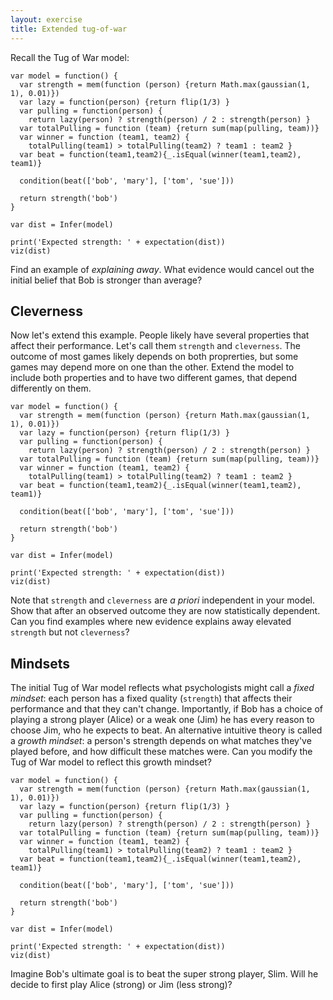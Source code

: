 ```yaml
---
layout: exercise
title: Extended tug-of-war
---
```



Recall the Tug of War model:

~~~~
var model = function() {
  var strength = mem(function (person) {return Math.max(gaussian(1, 1), 0.01)})
  var lazy = function(person) {return flip(1/3) }
  var pulling = function(person) {
    return lazy(person) ? strength(person) / 2 : strength(person) }
  var totalPulling = function (team) {return sum(map(pulling, team))}
  var winner = function (team1, team2) {
    totalPulling(team1) > totalPulling(team2) ? team1 : team2 }
  var beat = function(team1,team2){_.isEqual(winner(team1,team2), team1)}

  condition(beat(['bob', 'mary'], ['tom', 'sue']))

  return strength('bob')
}

var dist = Infer(model)

print('Expected strength: ' + expectation(dist))
viz(dist)
~~~~

Find an example of *explaining away*. What evidence would cancel out the initial belief that Bob is stronger than average?

## Cleverness

Now let's extend this example. People likely have several properties that affect their performance. Let's call them `strength` and `cleverness`. The outcome of most games likely depends on both proprerties, but some games may depend more on one than the other. Extend the model to include both properties and to have two different games, that depend differently on them.

~~~~
var model = function() {
  var strength = mem(function (person) {return Math.max(gaussian(1, 1), 0.01)})
  var lazy = function(person) {return flip(1/3) }
  var pulling = function(person) {
    return lazy(person) ? strength(person) / 2 : strength(person) }
  var totalPulling = function (team) {return sum(map(pulling, team))}
  var winner = function (team1, team2) {
    totalPulling(team1) > totalPulling(team2) ? team1 : team2 }
  var beat = function(team1,team2){_.isEqual(winner(team1,team2), team1)}

  condition(beat(['bob', 'mary'], ['tom', 'sue']))

  return strength('bob')
}

var dist = Infer(model)

print('Expected strength: ' + expectation(dist))
viz(dist)
~~~~

Note that `strength` and `cleverness` are *a priori* independent in your model. Show that after an observed outcome they are now statistically dependent. Can you find examples where new evidence explains away elevated `strength` but not `cleverness`?



## Mindsets

The initial Tug of War model reflects what psychologists might call a *fixed mindset*: each person has a fixed quality (`strength`) that affects their performance and that they can't change. Importantly, if Bob has a choice of playing a strong player (Alice) or a weak one (Jim) he has every reason to choose Jim, who he expects to beat. An alternative intuitive theory is called a *growth mindset*: a person's strength depends on what matches they've played before, and how difficult these matches were. Can you modify the Tug of War model to reflect this growth mindset?

~~~~
var model = function() {
  var strength = mem(function (person) {return Math.max(gaussian(1, 1), 0.01)})
  var lazy = function(person) {return flip(1/3) }
  var pulling = function(person) {
    return lazy(person) ? strength(person) / 2 : strength(person) }
  var totalPulling = function (team) {return sum(map(pulling, team))}
  var winner = function (team1, team2) {
    totalPulling(team1) > totalPulling(team2) ? team1 : team2 }
  var beat = function(team1,team2){_.isEqual(winner(team1,team2), team1)}

  condition(beat(['bob', 'mary'], ['tom', 'sue']))

  return strength('bob')
}

var dist = Infer(model)

print('Expected strength: ' + expectation(dist))
viz(dist)
~~~~

Imagine Bob's ultimate goal is to beat the super strong player, Slim. Will he decide to first play Alice (strong) or Jim (less strong)?



